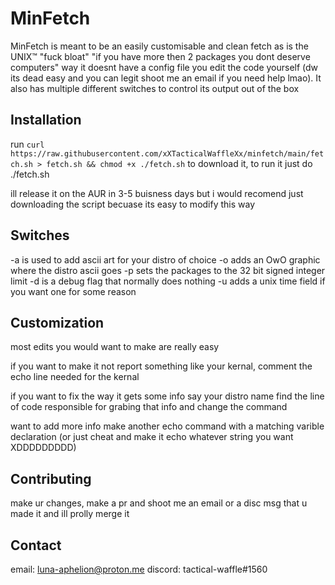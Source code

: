 # MinFetch

MinFetch is meant to be an easily customisable and clean fetch
as is the UNIX™ "fuck bloat" "if you have more then 2 packages
you dont deserve computers" way it doesnt have a config file
you edit the code yourself (dw its dead easy and you can legit
shoot me an email if you need help lmao). It also has multiple
different switches to control its output out of the box

## Installation

run 
```curl https://raw.githubusercontent.com/xXTacticalWaffleXx/minfetch/main/fetch.sh > fetch.sh && chmod +x ./fetch.sh```
to download it, to run it just do ./fetch.sh

ill release it on the AUR in 3-5 buisness days but i would recomend just downloading the script becuase its easy to modify this way

## Switches

-a is used to add ascii art for your distro of choice
-o adds an OwO graphic where the distro ascii goes
-p sets the packages to the 32 bit signed integer limit
-d is a debug flag that normally does nothing
-u adds a unix time field if you want one for some reason

## Customization

most edits you would want to make are really easy

if you want to make it not report something like your kernal,
comment the echo line needed for the kernal

if you want to fix the way it gets some info say your distro name
find the line of code responsible for grabing that info and
change the command

want to add more info
make another echo command with a matching varible declaration
(or just cheat and make it echo whatever string you want
XDDDDDDDDD)

## Contributing
make ur changes, make a pr and shoot me an email or a disc msg that u made it and ill prolly merge it

## Contact

email: luna-aphelion@proton.me
discord: tactical-waffle#1560
